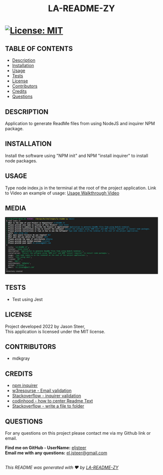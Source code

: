 
  
  <h1 align="center">LA-README-ZY<h1>

  [![License: MIT](https://img.shields.io/badge/License-MIT-yellow.svg)](https://opensource.org/licenses/MIT)

  ## TABLE OF CONTENTS
  - [Description](#description)
  - [Installation](#Installation)
  - [Usage](#Usage)
  - [Tests](#Tests)
  - [License](#License)
  - [Contributors](#Contributors)
  - [Credits](#Credits)
  - [Questions](#Questions)

  ## DESCRIPTION
  Application to generate ReadMe files from using NodeJS and inquirer NPM package.
  
  ## INSTALLATION
  Install the software using "NPM init" and NPM "install inquirer" to install node packages.

  ## USAGE
  Type node index.js in the terminal at the root of the project application.
  Link to Video an example of usage: 
  [Usage Walkthrough Video](https://drive.google.com/file/d/1cRK2N-mIBnumrDcdbMAO78ftitOf54sr/view)

  ## MEDIA
  ![Example Terminal commands to Invoke, Prompts and Responses](media/Node1_2022-07-18.jpg)

  ## TESTS
  *  Test using Jest
  
  ## LICENSE
  Project developed 2022 by Jason Steer,<br />
  This application is licensed under the MIT license.

  ## CONTRIBUTORS
  * mdkgray

  ## CREDITS
  * [npm inquirer](https://www.npmjs.com/package/inquirer)
  * [w3resourse - Email validation](https://www.w3resource.com/javascript/form/email-validation.php)
  * [Stackoverflow - inquirer validation](https://stackoverflow.com/questions/57321266/how-to-test-inquirer-validation)
  * [codinhood - how to center Readme Text](https://codinhood.com/nano/git/center-images-text-github-readme)
  * [Stackoverflow - write a file to folder](https://stackoverflow.com/questions/58234734/write-a-file-into-specific-folder-in-node-js)

  ## QUESTIONS
  For any questions on this project please contact me via my Github link or email.<br />

  **Find me on GitHub - UserName:** [eljsteer](https://github.com/eljsteer)<br />
  **Email me with any questions:** el.jsteer@gmail.com<br />
  <br />
  
  _This README was generated with ❤️ by [LA-README-ZY](https://github.com/eljsteer/LA-README-ZY)_
